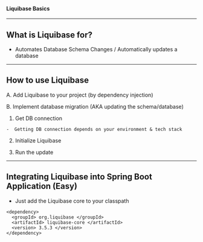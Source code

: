 #### Liquibase Basics
-------------------------------

## What is Liquibase for?
-  Automates Database Schema Changes / Automatically updates a database

-------------------------------

## How to use Liquibase
A. Add Liquibase to your project (by dependency injection)

B. Implement database migration (AKA updating the schema/database)
  1) Get DB connection

    -  Getting DB connection depends on your environment & tech stack

  2) Initialize Liquibase

  3) Run the update

-------------------------------

## Integrating Liquibase into Spring Boot Application (Easy)
-  Just add the Liquibase core to your classpath
```
<dependency>
  <groupId> org.liquibase </groupId>
  <artifactId> liquibase-core </artifactId>
  <version> 3.5.3 </version>
</dependency>
```

